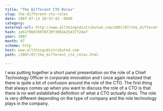 ```yaml
---
title: "The Different CTO Roles"
slug: the-different-cto-roles
date: 2007-07-13 10:57:43 -0500
category: 
external-url: http://www.allthingsdistributed.com/2007/07/the_different_cto_roles.html
hash: 1eb1f0b078976f20f3081b25437f2daf
year: 2007
month: 07
scheme: http
host: www.allthingsdistributed.com
path: /2007/07/the_different_cto_roles.html

---
```


I was putting together a short panel presentation on the role of a Chief Technology Officer in corporate innovation and I once again realized that there is quite a bit of confusion around the role of the CTO. The first thing that always comes up when you want to discuss the role of a CTO is that there is no well established definition of what a CTO actually does. The role is very different depending on the type of company and the role technology plays in the company.
